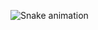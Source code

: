 ![Snake animation](https://github.com/joaov-fs/joaov-fs/blob/output/github-contribution-grid-snake.svg)
